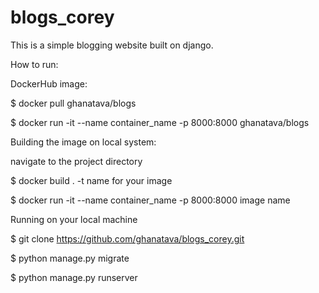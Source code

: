 # blogs_corey

This is a simple blogging website built on django.


How to run:



DockerHub image:




$ docker pull ghanatava/blogs


$ docker run -it --name container_name -p 8000:8000 ghanatava/blogs



Building the image on local system:

navigate to the project directory



$ docker build . -t name for your image



$ docker run -it --name container_name -p 8000:8000 image name



Running on your local machine


$ git clone https://github.com/ghanatava/blogs_corey.git



$ python manage.py migrate



$ python manage.py runserver
